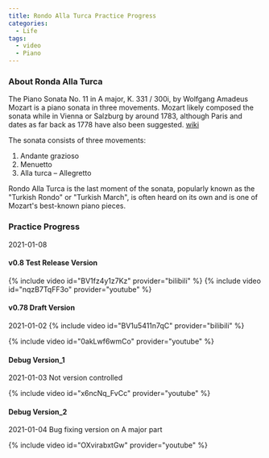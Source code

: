```yaml
---
title: Rondo Alla Turca Practice Progress
categories:
  - Life
tags:
  - video
  - Piano
---
```


### About Ronda Alla Turca

The Piano Sonata No. 11 in A major, K. 331 / 300i, by Wolfgang Amadeus Mozart is a piano sonata in three movements. Mozart likely composed the sonata while in Vienna or Salzburg by around 1783, although Paris and dates as far back as 1778 have also been suggested. [wiki](https://en.wikipedia.org/wiki/Piano_Sonata_No._11_(Mozart)#:~:text=The%20last%20movement%2C%20marked%20Alla,in%20vogue%20at%20that%20time.)

The sonata consists of three movements:

1. Andante grazioso
2. Menuetto
3. Alla turca – Allegretto

Rondo Alla Turca is the last moment of the sonata, popularly known as the "Turkish Rondo" or "Turkish March", is often heard on its own and is one of Mozart's best-known piano pieces.

### Practice Progress
2021-01-08
#### v0.8 Test Release Version
{% include video id="BV1fz4y1z7Kz" provider="bilibili" %}
{% include video id="nqzB7TqFF3o" provider="youtube" %}


#### v0.78 Draft Version
2021-01-02
{% include video id="BV1u5411n7qC" provider="bilibili" %}

{% include video id="0akLwf6wmCo" provider="youtube" %}


#### Debug Version_1
2021-01-03
Not version controlled

{% include video id="x6ncNq_FvCc" provider="youtube" %}

#### Debug Version_2
2021-01-04
Bug fixing version on A major part

{% include video id="OXvirabxtGw" provider="youtube" %}
